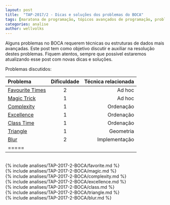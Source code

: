 ```yaml
---
layout: post
title:  "TAP-2017/2 - Dicas e soluções dos problemas do BOCA"
tags: [maratona de programação, tópicos avançados de programação, problemset, analise]
categories: analise
author: wellvolks
---
```


Alguns problemas no BOCA requerem técnicas ou estruturas de dados mais avançadas.
Este post tem como objetivo discutir e auxiliar na resolução destes problemas.
Fiquem atentos, sempre que possível estaremos atualizando esse post com novas
dicas e soluções.

Problemas discutidos:

| Problema                                 | Dificuldade   | Técnica relacionada                 |
|:-----------------------------------------|:-------------:|------------------------------------:|
|<a href="#favourite">Favourite Times</a>  | 2             | Ad hoc                              |
|<a href="#magic">Magic Trick</a>          | 1             | Ad hoc                              |
|<a href="#complexity">Complexity</a>      | 1             | Ordenação                           |
|<a href="#excellence">Excellence</a>      | 1             | Ordenação                           |
|<a href="#class">Class Time</a>           | 1             | Ordenação                           |
|<a href="#triangle">Triangle</a>          | 1             | Geometria                           |
|<a href="#blur">Blur</a>                  | 2             | Implementação                       |
|=====

<br>
{% include analises/TAP-2017-2-BOCA/favorite.md %}  <br>
{% include analises/TAP-2017-2-BOCA/magic.md %} <br>
{% include analises/TAP-2017-2-BOCA/complexity.md %} <br>
{% include analises/TAP-2017-2-BOCA/excellence.md %} <br>
{% include analises/TAP-2017-2-BOCA/class.md %} <br>
{% include analises/TAP-2017-2-BOCA/triangle.md %} <br>
{% include analises/TAP-2017-2-BOCA/blur.md %} 
